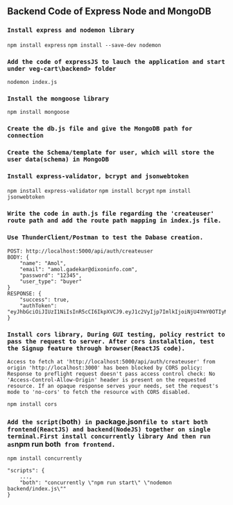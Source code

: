 ## Backend Code of Express Node and MongoDB

### `Install express and nodemon library`

`npm install express`
`npm install --save-dev nodemon`

### `Add the code of expressJS to lauch the application and start under veg-cart\backend> folder`

`nodemon index.js`

### `Install the mongoose library`

`npm install mongoose`

### `Create the db.js file and give the MongoDB path for connection`

### `Create the Schema/template for user, which will store the user data(schema) in MongoDB`

### `Install express-validator, bcrypt and jsonwebtoken`

`npm install express-validator`
`npm install bcrypt`
`npm install jsonwebtoken`

### `Write the code in auth.js file regarding the 'createuser' route path and add the route path mapping in index.js file.`

### `Use ThunderClient/Postman to test the Dabase creation.`

```
POST: http://localhost:5000/api/auth/createuser
BODY: {
    "name": "Amol",
    "email": "amol.gadekar@dixoninfo.com",
    "password": "12345",
    "user_type": "buyer"
}
RESPONSE: {
    "success": true,
    "authToken": "eyJhbGciOiJIUzI1NiIsInR5cCI6IkpXVCJ9.eyJ1c2VyIjp7ImlkIjoiNjU4YmY0OTIyMzg4NmJlYmEyMmUxMGRlIn0sImlhdCI6MTcwMzY3MDkzMH0.jXNB2YKQd6DjYlNff9ReE4NJDybwb9PjhealDaIrDE0"
}
```

### `Install cors library, During GUI testing, policy restrict to pass the request to server. After cors instalaltion, test the Signup feature through browser(ReactJS code).`

`Access to fetch at 'http://localhost:5000/api/auth/createuser' from origin 'http://localhost:3000' has been blocked by CORS policy: Response to preflight request doesn't pass access control check: No 'Access-Control-Allow-Origin' header is present on the requested resource. If an opaque response serves your needs, set the request's mode to 'no-cors' to fetch the resource with CORS disabled.`

`npm install cors`

### `Add the script(`both`) in `package.json`file to start both frontend(ReactJS) and backend(NodeJS) together on single terminal.First install concurrently library And then run as`npm run both` from frontend.`

```
npm install concurrently

"scripts": {
    ...,
    "both": "concurrently \"npm run start\" \"nodemon backend/index.js\""
}
```
